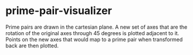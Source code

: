 # prime-pair-visualizer
Prime pairs are drawn in the cartesian plane. A new set of axes that are the rotation of the original axes through 45 degrees is plotted adjacent to it. Points on the new axes that would map to a prime pair when transformed back are then plotted.
